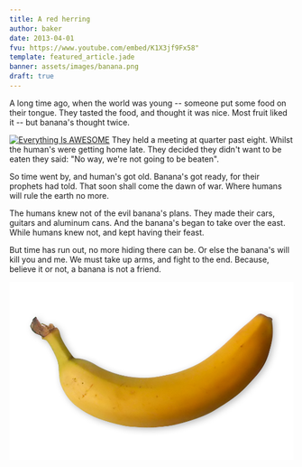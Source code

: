 ```yaml
---
title: A red herring
author: baker
date: 2013-04-01
fvu: https://www.youtube.com/embed/K1X3jf9Fx58" 
template: featured_article.jade
banner: assets/images/banana.png
draft: true
---
```


A long time ago, when the world was young -- someone put some food on their tongue.
They tasted the food, and thought it was nice. Most fruit liked it -- but banana's thought twice.
<span class="more"></span>

[![Everything Is AWESOME](http://img.youtube.com/vi/StTqXEQ2l-Y/0.jpg)](https://www.youtube.com/watch?v=StTqXEQ2l-Y "Everything Is AWESOME")
They held a meeting at quarter past eight.
Whilst the human's were getting home late.
They decided they didn't want to be eaten they said:
"No way, we're not going to be beaten".

So time went by, and human's got old.
Banana's got ready, for their prophets had told.
That soon shall come the dawn of war.
Where humans will rule the earth no more.

The humans knew not of the evil banana's plans.
They made their cars, guitars and aluminum cans.
And the banana's began to take over the east.
While humans knew not, and kept having their feast.

But time has run out, no more hiding there can be.
Or else the banana's will kill you and me.
We must take up arms, and fight to the end.
Because, believe it or not, a banana is not a friend.

![a banana](banana.png)

